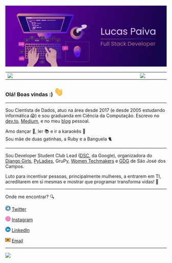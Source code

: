 
![capa github](https://github.com/andersonlucasp/andersonlucasp/blob/main/images/Capa_github.png)  


<center>
  <table>
    <tr>
        <td><img width="400px" align="left" src="https://github-readme-stats.vercel.app/api/top-langs/?username=leticiadasilva&hide=html&layout=compact&theme=buefy" /></td>
        <td><img width="495px" align="left" src="https://github-readme-stats.vercel.app/api?username=leticiadasilva&theme=buefy"/></td>
    </tr>   
  </table>
</center>  

### Olá! Boas vindas :) <img src="https://github.com/andersonlucasp/andersonlucasp/blob/main/images/Hi.gif" width="30px">

---

Sou Cientista de Dados, atuo na área desde 2017 (e desde 2005 estudando informática :scream:) e sou graduanda em Ciência da Computação. Escrevo no [dev.to](https://dev.to/dii_lua), [Medium](https://medium.com/@dii_lua), e no meu [blog](https://leticiadasilva.github.io/) pessoal.  

Amo dançar :dancer:, ler :books: e ir a karaokês :microphone:  
Sou mãe de duas gatinhas, a Ruby e a Banguela :cat2:  

---

Sou Developer Student Club Lead ([DSC](https://dsc.community.dev/universidade-paulista/), da Google), organizadora do [Django Girls](https://www.instagram.com/djangogirlssjc/), [PyLadies](https://www.instagram.com/pyladiessjc/), GruPy, [Women Techmakers](https://www.instagram.com/wtmsjc/) e [GDG](https://www.instagram.com/gdgsjc/) de São José dos Campos.  

Luto para incentivar pessoas, principalmente mulheres, a entrarem em TI, acreditarem em si mesmas e mostrar que programar transforma vidas! :revolving_hearts:   

---

Onde me encontrar? :mag:  

<a href="https://twitter.com/dii_lua"><img src="https://github.com/andersonlucasp/andersonlucasp/blob/main/images/twitter.png" width="16"></img></a> [Twitter](https://twitter.com/dii_lua)   

<a href="https://www.instagram.com/dii_lua/"><img src="https://github.com/andersonlucasp/andersonlucasp/blob/main/images/instagram.png" width="16"></img></a> [Instagram](https://www.instagram.com/dii_lua)  

<a href="https://www.linkedin.com/in/leticiasilvar"><img src="https://github.com/andersonlucasp/andersonlucasp/blob/main/images/linkedin.png" width="16"></img></a> [LinkedIn](https://www.linkedin.com/in/leticiasilvar)  

<a href="mailto:leticiadasilva.contato@gmail.com"><img src="https://github.com/andersonlucasp/andersonlucasp/blob/main/images/email.png" width="16"></img></a> [Email](mailto:leticiadasilva.contato@gmail.com)  

---  

![](https://komarev.com/ghpvc/?username=andersonlucasp&color=blue&style=flat)
